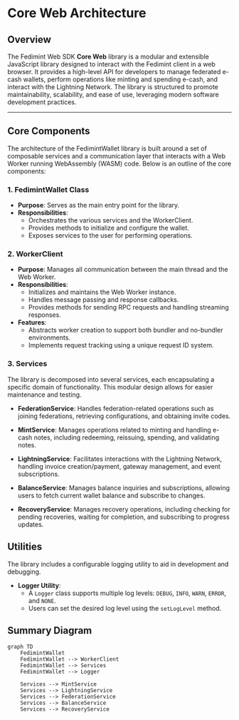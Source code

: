 # Core Web Architecture

## **Overview**

The Fedimint Web SDK **Core Web** library is a modular and extensible JavaScript library designed to interact with the Fedimint client in a web browser. It provides a high-level API for developers to manage federated e-cash wallets, perform operations like minting and spending e-cash, and interact with the Lightning Network. The library is structured to promote maintainability, scalability, and ease of use, leveraging modern software development practices.

---

## **Core Components**

The architecture of the FedimintWallet library is built around a set of composable services and a communication layer that interacts with a Web Worker running WebAssembly (WASM) code. Below is an outline of the core components:

### **1. FedimintWallet Class**

- **Purpose**: Serves as the main entry point for the library.
- **Responsibilities**:
  - Orchestrates the various services and the WorkerClient.
  - Provides methods to initialize and configure the wallet.
  - Exposes services to the user for performing operations.

### **2. WorkerClient**

- **Purpose**: Manages all communication between the main thread and the Web Worker.
- **Responsibilities**:
  - Initializes and maintains the Web Worker instance.
  - Handles message passing and response callbacks.
  - Provides methods for sending RPC requests and handling streaming responses.
- **Features**:
  - Abstracts worker creation to support both bundler and no-bundler environments.
  - Implements request tracking using a unique request ID system.

### **3. Services**

The library is decomposed into several services, each encapsulating a specific domain of functionality. This modular design allows for easier maintenance and testing.

- **FederationService**: Handles federation-related operations such as joining federations, retrieving configurations, and obtaining invite codes.

- **MintService**: Manages operations related to minting and handling e-cash notes, including redeeming, reissuing, spending, and validating notes.

- **LightningService**: Facilitates interactions with the Lightning Network, handling invoice creation/payment, gateway management, and event subscriptions.

- **BalanceService**: Manages balance inquiries and subscriptions, allowing users to fetch current wallet balance and subscribe to changes.

- **RecoveryService**: Manages recovery operations, including checking for pending recoveries, waiting for completion, and subscribing to progress updates.

## **Utilities**

The library includes a configurable logging utility to aid in development and debugging.

- **Logger Utility**:
  - A `Logger` class supports multiple log levels: `DEBUG`, `INFO`, `WARN`, `ERROR`, and `NONE`.
  - Users can set the desired log level using the `setLogLevel` method.

## **Summary Diagram**

```mermaid
graph TD
    FedimintWallet
    FedimintWallet --> WorkerClient
    FedimintWallet --> Services
    FedimintWallet --> Logger

    Services --> MintService
    Services --> LightningService
    Services --> FederationService
    Services --> BalanceService
    Services --> RecoveryService
```
